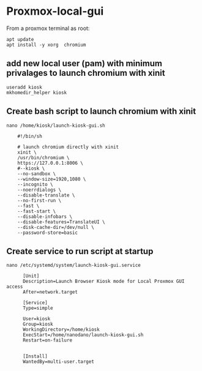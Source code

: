 # Proxmox-local-gui


From a proxmox terminal as root:

```
apt update
apt install -y xorg  chromium
```

## add new local user (pam)  with minimum privalages to launch chromium with xinit
```
useradd kiosk
mkhomedir_helper kiosk
```

## Create bash script to launch chromium with xinit
```
nano /home/kiosk/launch-kiosk-gui.sh
                   
    #!/bin/sh

    # launch chromium directly with xinit
    xinit \
    /usr/bin/chromium \
    https://127.0.0.1:8006 \
    #--kiosk \
    --no-sandbox \
    --window-size=1920,1080 \
    --incognito \
    --noerrdialogs \
    --disable-translate \
    --no-first-run \
    --fast \
    --fast-start \
    --disable-infobars \
    --disable-features=TranslateUI \
    --disk-cache-dir=/dev/null \
    --password-store=basic
```

## Create service to run script at startup

```
nano /etc/systemd/system/launch-kiosk-gui.service                

      [Unit]
      Description=Launch Browser Kiosk mode for Local Proxmox GUI access
      After=network.target

      [Service]
      Type=simple

      User=kiosk
      Group=kiosk
      WorkingDirectory=/home/kiosk
      ExecStart=/home/nanodano/launch-kiosk-gui.sh
      Restart=on-failure


      [Install]
      WantedBy=multi-user.target
```
